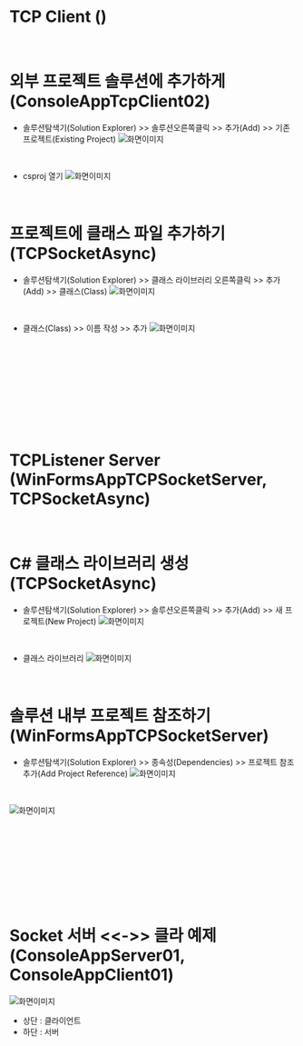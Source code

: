 # TCP Client ()

<br>

# 외부 프로젝트 솔루션에 추가하게 (ConsoleAppTcpClient02)
- 솔루션탐색기(Solution Explorer) >> 솔루션오른쪽클릭 >> 추가(Add) >> 기존 프로젝트(Existing Project)
![화면이미지](imgs/screen06.png)

<br>

- csproj 열기
![화면이미지](imgs/screen07.png)

<br>

# 프로젝트에 클래스 파일 추가하기 (TCPSocketAsync)
- 솔루션탐색기(Solution Explorer) >> 클래스 라이브러리 오른쪽클릭 >> 추가(Add) >> 클래스(Class)
![화면이미지](imgs/screen08.png)

<br>

- 클래스(Class) >> 이름 작성 >> 추가
![화면이미지](imgs/screen09.png)

<br>
<br>
<br>
<br>
<br>
<br>
<br>
<br>
<br>

# TCPListener Server (WinFormsAppTCPSocketServer, TCPSocketAsync)

<br>

# C# 클래스 라이브러리 생성 (TCPSocketAsync)
- 솔루션탐색기(Solution Explorer) >> 솔루션오른쪽클릭 >> 추가(Add) >> 새 프로젝트(New Project)
![화면이미지](imgs/screen02.png)

<br>

- 클래스 라이브러리
![화면이미지](imgs/screen03.png)

<br>

# 솔루션 내부 프로젝트 참조하기 (WinFormsAppTCPSocketServer)
- 솔루션탐색기(Solution Explorer) >> 종속성(Dependencies) >> 프로젝트 참조 추가(Add Project Reference)
![화면이미지](imgs/screen04.png)

<br>

![화면이미지](imgs/screen05.png)


<br>
<br>
<br>
<br>
<br>
<br>
<br>
<br>

# Socket 서버 <<->> 클라 예제 (ConsoleAppServer01, ConsoleAppClient01)
![화면이미지](imgs/screen01.png)
- 상단 : 클라이언트
- 하단 : 서버

<br>
